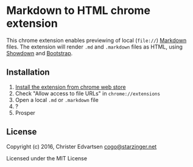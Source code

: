 # Markdown to HTML chrome extension
This chrome extension enables previewing of local (`file://`) [Markdown](https://daringfireball.net/projects/markdown/) files. The extension will render `.md` and `.markdown` files as HTML, using [Showdown](https://github.com/showdownjs/showdown) and [Bootstrap](http://getbootstrap.com/).

## Installation
1. [Install the extension from chrome web store](https://chrome.google.com/webstore/detail/markdown-to-html/mmnbpoojcdfikfjojcjljfaaoigihdko)
2. Check "Allow access to file URLs" in `chrome://extensions`
3. Open a local `.md` or `.markdown` file
4. ?
5. Prosper

## License
Copyright (c) 2016, Christer Edvartsen <cogo@starzinger.net>

Licensed under the MIT License
